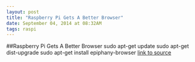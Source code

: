 ```yaml
---
layout: post
title: "Raspberry Pi Gets A Better Browser"
date: September 04, 2014 at 08:32AM
tags: raspi
---
```

##Raspberry Pi Gets A Better Browser
sudo apt-get update sudo apt-get dist-upgrade sudo apt-get install epiphany-browser
[link to source](http://ift.tt/1pJDo62) 
